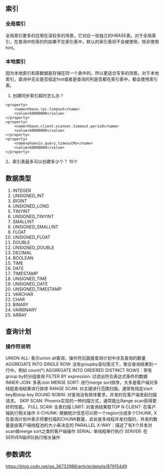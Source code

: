 ## 索引
### 全局索引
全局索引更多的应用在读较多的场景。它对应一张独立的HBASE表。对于全局索引，在查询中检索的列如果不在索引表中，默认的索引表将不会被使用，除非使用hint。

### 本地索引
因为本地索引和原数据是存储在同一个表中的，所以更适合写多的场景。对于本地索引，查询中无论是否指定hint或者是查询的列是否都在索引表中，都会使用索引表。

1. 创建同步索引超时怎么办？

```
<property>
    <name>hbase.rpc.timeout</name>
    <value>60000000</value>
</property>
<property>
    <name>hbase.client.scanner.timeout.period</name>
    <value>60000000</value>
</property>
<property>
    <name>phoenix.query.timeoutMs</name>
    <value>60000000</value>
</property>
```

2、索引表最多可以创建多少个？
10个

## 数据类型

1. INTEGER
2. UNSIGNED_INT
3. BIGINT
4. UNSIGNED_LONG
5. TINYINT
6. UNSIGNED_TINYINT
7. SMALLINT
8. UNSIGNED_SMALLINT
9. FLOAT
10. UNSIGNED_FLOAT
11. DOUBLE
12. UNSIGNED_DOUBLE
13. DECIMAL
14. BOOLEAN
15. TIME
16. DATE
17. TIMESTAMP
18. UNSIGNED_TIME
19. UNSIGNED_DATE
20. UNSIGNED_TIMESTAMP
21. VARCHAR
22. CHAR
23. BINARY
24. VARBINARY
25. ARRAY


## 查询计划

### 操作符说明
UNION ALL: 表示union all查询，操作符后面接查询计划中涉及查询的数量
AGGREGATE INTO SINGLE ROW: 没有groupby语句情况下，聚合查询结果到一行中。例如 count(*)
AGGREGATE INTO ORDERED DISTINCT ROWS：带有group by的分组查询
FILTER BY expression: 过滤出符合表达式条件的数据
INNER-JOIN: 多表Join
MERGE SORT: 进行merge sort排序，大多是客户端对多线程查询结果进行排序
RANGE SCAN: 对主键进行范围扫描，通常有指定start key和stop key
ROUND ROBIN: 对查询没有排序要求，并发的在客户端发起扫描请求。
SKIP SCAN: Phoenix实现的一种扫描方式，通常能比Range scan获得更好的性能。
FULL SCAN: 全表扫描
LIMIT: 对查询结果取TOP N
CLIENT: 在客户端执行相关操作
X-CHUNK: 根据统计信息可以把一个region分成多个CHUNK, X在查询计划中表示将要扫描的CHUNK数量，此处是多线程并发扫描的，并发的数量是由客户端线程池的大小来决定的
PARALLEL X-WAY：描述了有X个并发对scan做merge sort之类的客户端操作
SERIAL: 单线程串行执行
SERVER: 在SERVER端(RS)执行相关操作

## 参数调优

https://blog.csdn.net/qq_36732988/article/details/87915449

